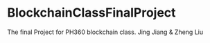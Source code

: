 # BlockchainClassFinalProject
The final Project for PH360 blockchain class. Jing Jiang &amp; Zheng Liu

